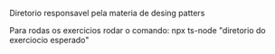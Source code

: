 Diretorio responsavel pela materia de desing patters

Para rodas os exercicios rodar o comando:
npx ts-node "diretorio do exerciocio esperado"